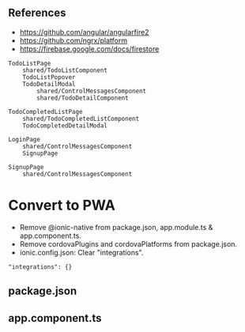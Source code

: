 ## References

* https://github.com/angular/angularfire2
* https://github.com/ngrx/platform
* https://firebase.google.com/docs/firestore

```
TodoListPage
    shared/TodoListComponent
    TodoListPopover
    TodoDetailModal
        shared/ControlMessagesComponent
        shared/TodoDetailComponent

TodoCompletedListPage
    shared/TodoCompletedListComponent
    TodoCompletedDetailModal

LoginPage
    shared/ControlMessagesComponent
    SignupPage

SignupPage
    shared/ControlMessagesComponent
```

# Convert to PWA

* Remove @ionic-native from package.json, app.module.ts & app.component.ts.
* Remove cordovaPlugins and cordovaPlatforms from package.json.
* ionic.config.json: Clear "integrations".

```
"integrations": {}
```

## package.json

## app.component.ts

